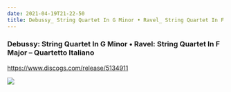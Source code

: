 ```yaml
---
date: 2021-04-19T21-22-50
title: Debussy_ String Quartet In G Minor • Ravel_ String Quartet In F Major – Quartetto Italiano
---
```

### Debussy: String Quartet In G Minor • Ravel: String Quartet In F Major – Quartetto Italiano
https://www.discogs.com/release/5134911

![](dayone-moment://58F8F198D49440D4B0EDC45D302C7210)
